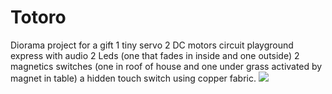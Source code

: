 # Totoro
Diorama project for a gift
1 tiny servo
2 DC motors
circuit playground express with audio
2 Leds (one that fades in inside and one outside)
2 magnetics switches (one in roof of house and one under grass activated by magnet in table)
a hidden touch switch using copper fabric. 
![](https://github.com/withquietintentions/Totoro/main/StillPhoto.jpg)
